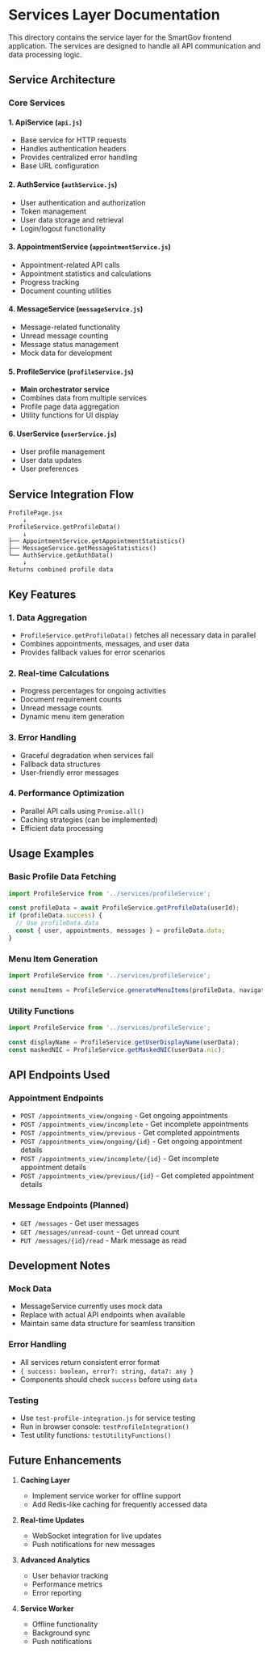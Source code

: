 # Services Layer Documentation

This directory contains the service layer for the SmartGov frontend application. The services are designed to handle all API communication and data processing logic.

## Service Architecture

### Core Services

#### 1. **ApiService** (`api.js`)
- Base service for HTTP requests
- Handles authentication headers
- Provides centralized error handling
- Base URL configuration

#### 2. **AuthService** (`authService.js`)
- User authentication and authorization
- Token management
- User data storage and retrieval
- Login/logout functionality

#### 3. **AppointmentService** (`appointmentService.js`)
- Appointment-related API calls
- Appointment statistics and calculations
- Progress tracking
- Document counting utilities

#### 4. **MessageService** (`messageService.js`)
- Message-related functionality
- Unread message counting
- Message status management
- Mock data for development

#### 5. **ProfileService** (`profileService.js`)
- **Main orchestrator service**
- Combines data from multiple services
- Profile page data aggregation
- Utility functions for UI display

#### 6. **UserService** (`userService.js`)
- User profile management
- User data updates
- User preferences

## Service Integration Flow

```
ProfilePage.jsx
    ↓
ProfileService.getProfileData()
    ↓
├── AppointmentService.getAppointmentStatistics()
├── MessageService.getMessageStatistics()
└── AuthService.getAuthData()
    ↓
Returns combined profile data
```

## Key Features

### 1. **Data Aggregation**
- `ProfileService.getProfileData()` fetches all necessary data in parallel
- Combines appointments, messages, and user data
- Provides fallback values for error scenarios

### 2. **Real-time Calculations**
- Progress percentages for ongoing activities
- Document requirement counts
- Unread message counts
- Dynamic menu item generation

### 3. **Error Handling**
- Graceful degradation when services fail
- Fallback data structures
- User-friendly error messages

### 4. **Performance Optimization**
- Parallel API calls using `Promise.all()`
- Caching strategies (can be implemented)
- Efficient data processing

## Usage Examples

### Basic Profile Data Fetching
```javascript
import ProfileService from '../services/profileService';

const profileData = await ProfileService.getProfileData(userId);
if (profileData.success) {
  // Use profileData.data
  const { user, appointments, messages } = profileData.data;
}
```

### Menu Item Generation
```javascript
import ProfileService from '../services/profileService';

const menuItems = ProfileService.generateMenuItems(profileData, navigate);
```

### Utility Functions
```javascript
import ProfileService from '../services/profileService';

const displayName = ProfileService.getUserDisplayName(userData);
const maskedNIC = ProfileService.getMaskedNIC(userData.nic);
```

## API Endpoints Used

### Appointment Endpoints
- `POST /appointments_view/ongoing` - Get ongoing appointments
- `POST /appointments_view/incomplete` - Get incomplete appointments
- `POST /appointments_view/previous` - Get completed appointments
- `POST /appointments_view/ongoing/{id}` - Get ongoing appointment details
- `POST /appointments_view/incomplete/{id}` - Get incomplete appointment details
- `POST /appointments_view/previous/{id}` - Get completed appointment details

### Message Endpoints (Planned)
- `GET /messages` - Get user messages
- `GET /messages/unread-count` - Get unread count
- `PUT /messages/{id}/read` - Mark message as read

## Development Notes

### Mock Data
- MessageService currently uses mock data
- Replace with actual API endpoints when available
- Maintain same data structure for seamless transition

### Error Handling
- All services return consistent error format
- `{ success: boolean, error?: string, data?: any }`
- Components should check `success` before using `data`

### Testing
- Use `test-profile-integration.js` for service testing
- Run in browser console: `testProfileIntegration()`
- Test utility functions: `testUtilityFunctions()`

## Future Enhancements

1. **Caching Layer**
   - Implement service worker for offline support
   - Add Redis-like caching for frequently accessed data

2. **Real-time Updates**
   - WebSocket integration for live updates
   - Push notifications for new messages

3. **Advanced Analytics**
   - User behavior tracking
   - Performance metrics
   - Error reporting

4. **Service Worker**
   - Offline functionality
   - Background sync
   - Push notifications
